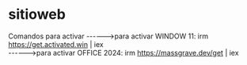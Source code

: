 # sitioweb

Comandos para activar 
------>para activar WINDOW 11:        irm https://get.activated.win | iex        
------>para activar OFFICE 2024:      irm https://massgrave.dev/get | iex
